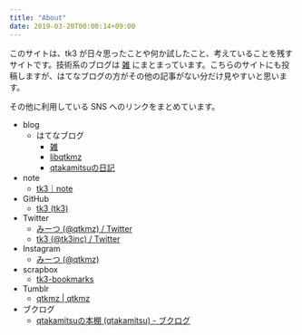 ```yaml
---
title: "About"
date: 2019-03-20T00:00:14+09:00
---
```


このサイトは、tk3 が日々思ったことや何か試したこと、考えていることを残すサイトです。技術系のブログは [雑](https://tk3log.hatenablog.com/) にまとまっています。こちらのサイトにも投稿しますが、はてなブログの方がその他の記事がない分だけ見やすいと思います。

その他に利用している SNS へのリンクをまとめています。

- blog
  - はてなブログ
    - [雑](https://tk3log.hatenablog.com/)
    - [libqtkmz](https://qtakamitsu.hatenablog.jp/)
    - [qtakamitsuの日記](https://qtakamitsu.hatenadiary.org/)
- note
  - [tk3｜note](https://note.com/tk3inc)
- GitHub
  - [tk3 (tk3)](https://github.com/tk3)
- Twitter
  - [みーつ (@qtkmz) / Twitter](https://twitter.com/qtkmz)
  - [tk3 (@tk3inc) / Twitter](https://twitter.com/tk3inc)
- Instagram
  - [みーつ (@qtkmz)](https://www.instagram.com/qtkmz/)
- scrapbox
  - [tk3-bookmarks](https://scrapbox.io/tk3-bookmarks/)
- Tumblr
  - [qtkmz | qtkmz](https://qtkmz.tumblr.com/)
- ブクログ
  - [qtakamitsuの本棚 (qtakamitsu) - ブクログ](https://booklog.jp/users/qtkmz/)


